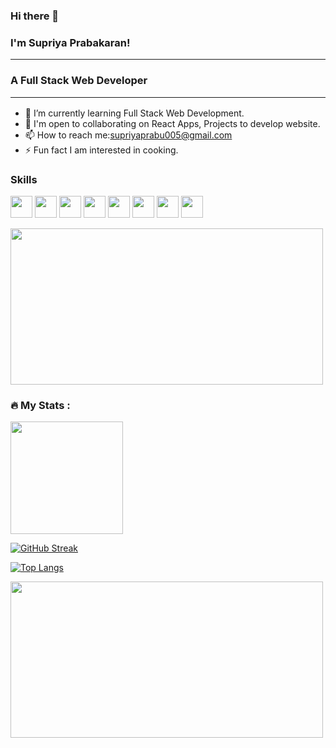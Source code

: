### Hi there 👋

### I'm Supriya Prabakaran! <hr>
### A Full Stack Web Developer <hr>


- 🌱 I’m currently learning Full Stack Web Development.
- 👯 I'm open to collaborating on React Apps, Projects to develop website.
- 📫 How to reach me:supriyaprabu005@gmail.com
- ⚡ Fun fact I am interested in cooking.


### Skills
<img src="https://raw.githubusercontent.com/danielcranney/readme-generator/main/public/icons/skills/javascript-colored.svg" width="35px" height="35px"></image>
<img src="https://raw.githubusercontent.com/danielcranney/readme-generator/main/public/icons/skills/html5-colored.svg" width="35px" height="35px"></image>
<img src="https://raw.githubusercontent.com/danielcranney/readme-generator/main/public/icons/skills/react-colored.svg" width="35px" height="35px"></image>
<img src="https://raw.githubusercontent.com/danielcranney/readme-generator/main/public/icons/skills/css3-colored.svg" width="35px" height="35px"></image>
<img src="https://raw.githubusercontent.com/danielcranney/readme-generator/main/public/icons/skills/bootstrap-colored.svg" width="35px" height="35px"></image>
<img src="https://raw.githubusercontent.com/danielcranney/readme-generator/main/public/icons/skills/nodejs-colored.svg" width="35px" height="35px"></image>
<img src="https://raw.githubusercontent.com/danielcranney/readme-generator/main/public/icons/skills/mongodb-colored.svg" width="35px" height="35px"></image>
<img src="https://raw.githubusercontent.com/danielcranney/readme-generator/main/public/icons/skills/heroku-colored.svg" width="35px" height="35px"></image>


<img src="https://www.10bestdesign.com/blog/content/images/2020/04/37.png" width="500px" height="250px"></image>

### :fire: My Stats :

<img height="180em" src="https://github-readme-stats.vercel.app/api?username=supriya-5&theme=dark&background=000000&show_icons=true&hide_border=true&&count_private=true&include_all_commits=true" />

[![GitHub Streak](http://github-readme-streak-stats.herokuapp.com?user=supriya-5&theme=dark&background=000000)](https://git.io/streak-stats)

[![Top Langs](https://github-readme-stats.vercel.app/api/top-langs/?username=supriya-5&layout=compact&theme=vision-friendly-dark)](https://github.com/anuraghazra/github-readme-stats)


<img src="https://i.pinimg.com/originals/20/fe/eb/20feeb9188c7f458bfaf344f0a7fb3f2.jpg" width="500px" height="250px"></image>



